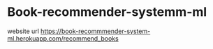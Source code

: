 # Book-recommender-systemm-ml
website url https://book-recommmender-system-ml.herokuapp.com/recommend_books
